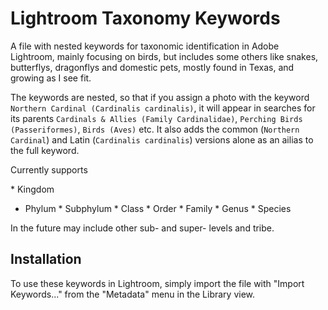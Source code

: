 # Lightroom Taxonomy Keywords

A file with nested keywords for taxonomic identification in Adobe Lightroom, mainly focusing on birds, but includes some others like snakes,
butterflys, dragonflys and domestic pets, mostly found in Texas, and growing as I see fit.

The keywords are nested, so that if you assign a photo with the keyword `Northern Cardinal (Cardinalis cardinalis)`, it will appear in searches for 
its parents `Cardinals & Allies (Family Cardinalidae)`, `Perching Birds (Passeriformes)`, `Birds (Aves)` etc. It also adds the common 
(`Northern Cardinal`) and Latin (`Cardinalis cardinalis`) versions alone as an ailias to the full keyword.


Currently supports

* Kingdom
* Phylum
* Subphylum
* Class
* Order
* Family
* Genus
* Species

In the future may include other sub- and super- levels and tribe.

## Installation

To use these keywords in Lightroom, simply import the file with "Import Keywords..." from the "Metadata" menu in the Library view.
